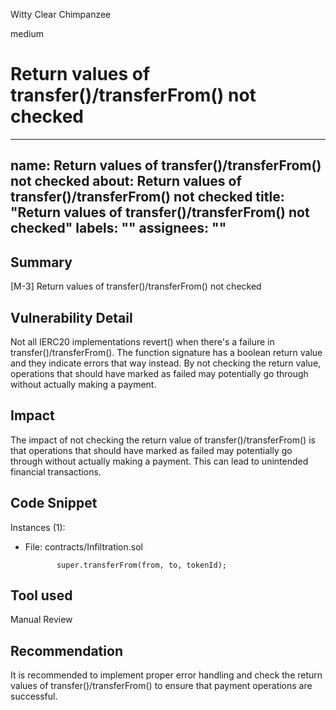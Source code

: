 Witty Clear Chimpanzee

medium

# Return values of transfer()/transferFrom() not checked
---
name: Return values of transfer()/transferFrom() not checked
about: Return values of transfer()/transferFrom() not checked
title: "Return values of transfer()/transferFrom() not checked"
labels: ""
assignees: ""
---

## Summary

[M-3] Return values of transfer()/transferFrom() not checked

## Vulnerability Detail

Not all IERC20 implementations revert() when there's a failure in transfer()/transferFrom(). The function signature has a boolean return value and they indicate errors that way instead. By not checking the return value, operations that should have marked as failed may potentially go through without actually making a payment.

## Impact

The impact of not checking the return value of transfer()/transferFrom() is that operations that should have marked as failed may potentially go through without actually making a payment. This can lead to unintended financial transactions.

## Code Snippet

Instances (1):
- File: contracts/Infiltration.sol
  ```solidity
         super.transferFrom(from, to, tokenId);

  ```

## Tool used

Manual Review

## Recommendation

It is recommended to implement proper error handling and check the return values of transfer()/transferFrom() to ensure that payment operations are successful.

